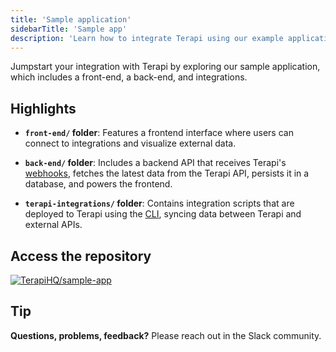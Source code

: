 ```yaml
---
title: 'Sample application'
sidebarTitle: 'Sample app'
description: 'Learn how to integrate Terapi using our example application'
---
```


Jumpstart your integration with Terapi by exploring our sample application, which includes a front-end, a back-end, and integrations.

## Highlights

- **`front-end/` folder**: Features a frontend interface where users can connect to integrations and visualize external data.

- **`back-end/` folder**: Includes a backend API that receives Terapi's [webhooks](), fetches the latest data from the Terapi API, persists it in a database, and powers the frontend.

- **`terapi-integrations/` folder**: Contains integration scripts that are deployed to Terapi using the [CLI](), syncing data between Terapi and external APIs.

## Access the repository

[![TerapiHQ/sample-app](https://github.com/favicon.ico)](https://github.com/TerapiHQ/sample-app)

## Tip

**Questions, problems, feedback?** Please reach out in the Slack community.
